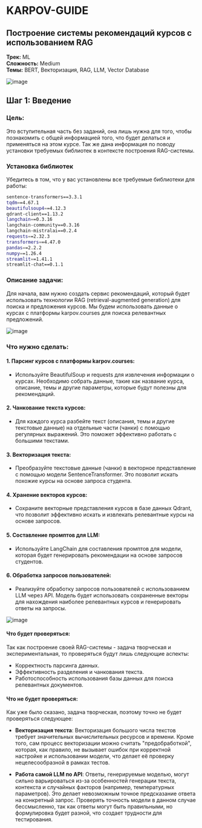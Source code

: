 # KARPOV-GUIDE

## Построение системы рекомендаций курсов с использованием RAG

**Трек:** ML  
**Сложность:** Medium  
**Темы:** BERT, Векторизация, RAG, LLM, Vector Database

![image](https://github.com/user-attachments/assets/cae6ba66-166c-406d-8729-39034004e192)

## Шаг 1: Введение

### Цель:
Это вступительная часть без заданий, она лишь нужна для того, чтобы познакомить с общей информацией того, что будет делаться и применяться на этом курсе. Так же дана информация по поводу установки требуемых библиотек в контексте построения RAG-системы.

### Установка библиотек

Убедитесь в том, что у вас установлены все требуемые библиотеки для работы:

```bash
sentence-transformers==3.3.1
tqdm==4.67.1
beautifulsoup4==4.12.3
qdrant-client==1.13.2
langchain==0.3.16
langchain-community==0.3.16
langchain-mistralai==0.2.4
requests==2.32.3
transformers==4.47.0
pandas==2.2.2
numpy==1.26.4
streamlit==1.41.1
streamlit-chat==0.1.1
```

### Описание задачи:

Для начала, вам нужно создать сервис рекомендаций, который будет использовать технологии RAG (retrieval-augmented generation) для поиска и предложения курсов.
Мы будем использовать данные о курсах с платформы karpov.courses для поиска релевантных предложений.

![image](https://github.com/user-attachments/assets/ba042006-2838-4f2e-9938-c0691f62cf34)

### Что нужно сделать:

#### 1. Парсинг курсов с платформы karpov.courses:

* Используйте BeautifulSoup и requests для извлечения информации о курсах. Необходимо собрать данные, такие как название курса, описание, темы и другие параметры, которые будут полезны для рекомендаций.

#### 2. Чанкование текста курсов:

* Для каждого курса разбейте текст (описания, темы и другие текстовые данные) на отдельные части (чанки) с помощью регулярных выражений. Это поможет эффективно работать с большими текстами.

#### 3. Векторизация текста:

* Преобразуйте текстовые данные (чанки) в векторное представление с помощью модели SentenceTransformer. Это позволит искать похожие курсы на основе запроса студента.

#### 4. Хранение векторов курсов:

* Сохраните векторные представления курсов в базе данных Qdrant, что позволит эффективно искать и извлекать релевантные курсы на основе запросов.

#### 5. Составление промптов для LLM:

* Используйте LangChain для составления промптов для модели, которая будет генерировать рекомендации на основе запросов студентов.

#### 6. Обработка запросов пользователей:

* Реализуйте обработку запросов пользователей с использованием LLM через API. Модель будет использовать сохраненные векторы для нахождения наиболее релевантных курсов и генерировать ответы на запросы.

![image](https://github.com/user-attachments/assets/e74072a6-1fb0-4394-923c-859c0c02fdf9)

#### Что будет проверяться:

Так как построение своей RAG-системы - задача творческая и экспериментальная, то проверяться будут лишь следующие аспекты:

* Корректность парсинга данных.
* Эффективность разделения и чанкования текста.
* Работоспособность использования базы данных для поиска релевантных документов.

#### Что не будет проверяться:

Как уже было сказано, задача творческая, поэтому точно не будет проверяться следующее:

- **Векторизация текста**: Векторизация большого числа текстов требует значительных вычислительных ресурсов и времени. Кроме того, сам процесс векторизации можно считать "предобработкой", которая, как правило, не вызывает ошибок при корректной настройке и использовании модели, что делает её проверку нецелесообразной в рамках тестов.
  
- **Работа самой LLM по API**: Ответы, генерируемые моделью, могут сильно варьироваться из-за особенностей генерации текста, контекста и случайных факторов (например, температурных параметров). Это делает невозможным точное предсказание ответа на конкретный запрос. Проверять точность модели в данном случае бессмысленно, так как ответы могут быть правильными, но формулировка будет разной, что создает трудности для тестирования.
